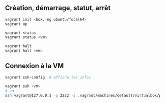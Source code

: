 
## Création, démarrage, statut, arrêt
```sh
vagrant init <box, eg ubuntu/focal64>
vagrant up

vagrant status
vagrant status <vm>

vagrant halt
vagrant halt <vm> 
```

## Connexion à la VM
```sh
vagrant ssh-config  # affiche les infos

vagrant ssh <vm>
# ou
ssh vagrant@127.0.0.1 -p 2222 -i .vagrant/machines/default/virtualbox/private_key 
```
